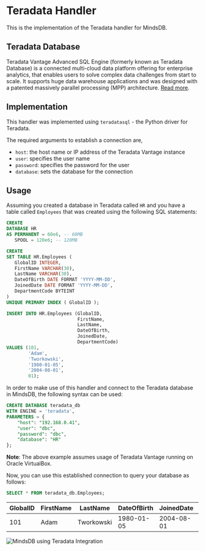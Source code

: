 # Teradata Handler

This is the implementation of the Teradata handler for MindsDB.

## Teradata Database

Teradata Vantage Advanced SQL Engine (formerly known as Teradata Database) is a connected multi-cloud data platform offering for enterprise analytics, that enables users to solve complex data challenges from start to scale. It supports huge data warehouse applications and was designed with a patented massively parallel processing (MPP) architecture. [Read more](https://docs.teradata.com/r/Teradata-VantageTM-Advanced-SQL-Engine-Release-Summary/June-2022/Introduction/What-is-Teradata-Vantage).

## Implementation

This handler was implemented using `teradatasql` - the Python driver for Teradata.

The required arguments to establish a connection are,

* `host`: the host name or IP address of the Teradata Vantage instance
* `user`: specifies the user name
* `password`: specifies the password for the user
* `database`: sets the database for the connection

## Usage

Assuming you created a database in Teradata called `HR` and you have a table called `Employees` that was created using
the following SQL statements:

~~~~sql
CREATE
DATABASE HR
AS PERMANENT = 60e6, -- 60MB
   SPOOL = 120e6; -- 120MB

CREATE
SET TABLE HR.Employees (
   GlobalID INTEGER,
   FirstName VARCHAR(30),
   LastName VARCHAR(30),
   DateOfBirth DATE FORMAT 'YYYY-MM-DD',
   JoinedDate DATE FORMAT 'YYYY-MM-DD',
   DepartmentCode BYTEINT
)
UNIQUE PRIMARY INDEX ( GlobalID );

INSERT INTO HR.Employees (GlobalID,
                          FirstName,
                          LastName,
                          DateOfBirth,
                          JoinedDate,
                          DepartmentCode)
VALUES (101,
        'Adam',
        'Tworkowski',
        '1980-01-05',
        '2004-08-01',
        01);
~~~~

In order to make use of this handler and connect to the Teradata database in MindsDB, the following syntax can be used:

~~~~sql
CREATE DATABASE teradata_db
WITH ENGINE = 'teradata',
PARAMETERS = {
    "host": "192.168.0.41",
    "user": "dbc",
    "password": "dbc",
    "database": "HR"
};

~~~~

**Note**: The above example assumes usage of Teradata Vantage running on Oracle VirtualBox.

Now, you can use this established connection to query your database as follows:

~~~~sql
SELECT * FROM teradata_db.Employees;
~~~~

|GlobalID | FirstName | LastName   | DateOfBirth | JoinedDate | DepartmentCode |
|---------|-----------|------------|-------------|------------|----------------|
|101      | Adam      | Tworkowski | 1980-01-05  | 2004-08-01 | 1              |

![MindsDB using Teradata Integration](https://i.imgur.com/GfSd9yW.png)
